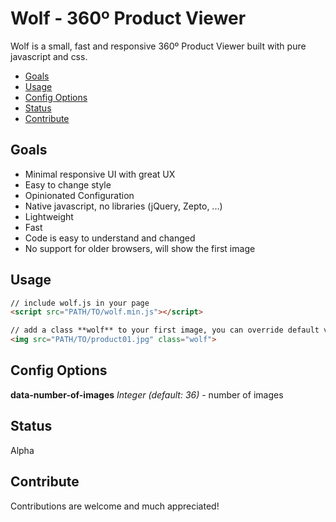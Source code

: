 # Wolf - 360º Product Viewer

Wolf is a small, fast and responsive 360º Product Viewer built with pure javascript and css.

- [Goals](#goals)
- [Usage](#usage)
- [Config Options](#config-options)
- [Status](#status)
- [Contribute](#contribute)

## Goals
- Minimal responsive UI with great UX
- Easy to change style
- Opinionated Configuration
- Native javascript, no libraries (jQuery, Zepto, ...)
- Lightweight
- Fast
- Code is easy to understand and changed
- No support for older browsers, will show the first image

## Usage

``` html
// include wolf.js in your page
<script src="PATH/TO/wolf.min.js"></script>

// add a class **wolf** to your first image, you can override default values with the data-attribute
<img src="PATH/TO/product01.jpg" class="wolf">
```

## Config Options

**data-number-of-images**  *Integer (default: 36)* - number of images

## Status

Alpha

## Contribute
Contributions are welcome and much appreciated!
